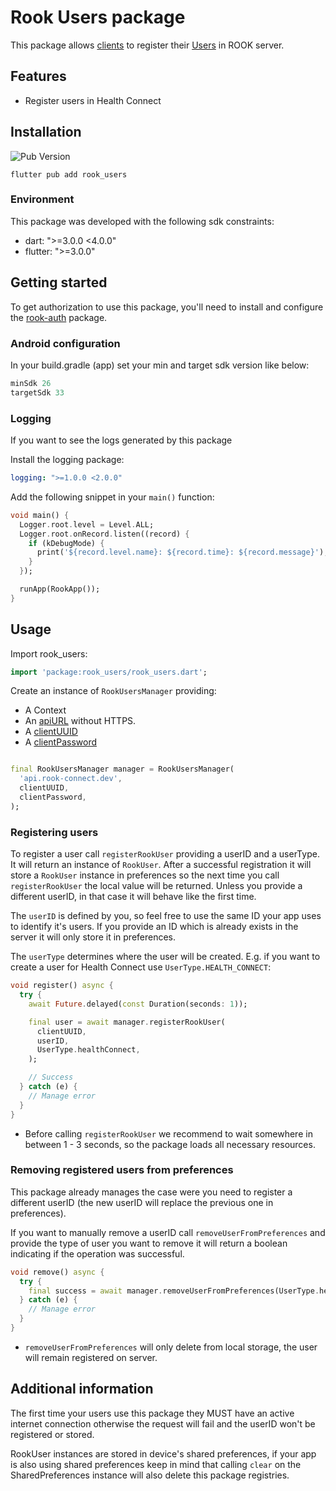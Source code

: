 # Rook Users package

This package allows [clients](https://docs.tryrook.io/docs/Definitions/#client) to register
their [Users](https://docs.tryrook.io/docs/Definitions/#User) in ROOK server.

## Features

* Register users in Health Connect

## Installation

![Pub Version](https://img.shields.io/pub/v/rook_users?style=for-the-badge&logo=flutter&label=pubdev&color=7200F7)

```text
flutter pub add rook_users
```
### Environment

This package was developed with the following sdk constraints:

* dart: ">=3.0.0 <4.0.0"
* flutter: ">=3.0.0"

## Getting started

To get authorization to use this package, you'll need to install and configure
the [rook-auth](https://pub.dev/packages/rook_auth) package.

### Android configuration

In your build.gradle (app) set your min and target sdk version like below:

```groovy
minSdk 26
targetSdk 33
```

### Logging

If you want to see the logs generated by this package

Install the logging package:

```yaml
logging: ">=1.0.0 <2.0.0"
```

Add the following snippet in your `main()` function:

```dart
void main() {
  Logger.root.level = Level.ALL;
  Logger.root.onRecord.listen((record) {
    if (kDebugMode) {
      print('${record.level.name}: ${record.time}: ${record.message}');
    }
  });

  runApp(RookApp());
}
```

## Usage

Import rook_users:

```dart
import 'package:rook_users/rook_users.dart';
```

Create an instance of `RookUsersManager` providing:

* A Context
* An [apiURL](https://docs.tryrook.io/docs/Definitions#api_url) without HTTPS.
* A [clientUUID](https://docs.tryrook.io/docs/Definitions#client_uuid)
* A [clientPassword](https://docsbeta.tryrook.io/docs/Definitions#client_password)

```dart

final RookUsersManager manager = RookUsersManager(
  'api.rook-connect.dev',
  clientUUID,
  clientPassword,
);
```

### Registering users

To register a user call `registerRookUser` providing a userID and a userType. It
will return an instance of `RookUser`. After a successful registration it will store a `RookUser`
instance in preferences so the next time you call `registerRookUser` the local value will be
returned. Unless you provide a different userID, in that case it will behave like the first time.

The `userID` is defined by you, so feel free to use the same ID your app uses to identify it's
users. If you provide an ID which is already exists in the server it will only store it in
preferences.

The `userType` determines where the user will be created. E.g. if you want to create a user for
Health Connect use `UserType.HEALTH_CONNECT`:

```dart
void register() async {
  try {
    await Future.delayed(const Duration(seconds: 1));

    final user = await manager.registerRookUser(
      clientUUID,
      userID,
      UserType.healthConnect,
    );

    // Success
  } catch (e) {
    // Manage error
  }
}
```

* Before calling `registerRookUser` we recommend to wait somewhere in between 1 - 3 seconds, so the
  package loads all necessary resources.

### Removing registered users from preferences

This package already manages the case were you need to register a different userID (the new userID
will replace the previous one in preferences).

If you want to manually remove a userID call `removeUserFromPreferences` and provide the type of
user you want to remove it will return a boolean indicating if the operation was successful.

```dart
void remove() async {
  try {
    final success = await manager.removeUserFromPreferences(UserType.healthConnect);
  } catch (e) {
    // Manage error
  }
}
```

* `removeUserFromPreferences` will only delete from local storage, the user will remain registered
  on server.

## Additional information

The first time your users use this package they MUST have an active internet connection otherwise
the request will fail and the userID won't be registered or stored.

RookUser instances are stored in device's shared preferences, if your app is also using shared
preferences keep in mind that calling `clear` on the SharedPreferences instance will also delete
this package registries.